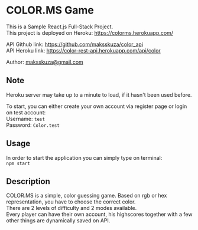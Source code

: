 # COLOR.MS Game

This is a Sample React.js Full-Stack Project.  
This project is deployed on Heroku: https://colorms.herokuapp.com/  

API Github link: https://github.com/maksskuza/color_api  
API Heroku link: https://color-rest-api.herokuapp.com/api/color  

Author: maksskuza@gmail.com

## Note

Heroku server may take up to a minute to load, if it hasn't been used before.  

To start, you can either create your own account via register page or login on test account:  
Username: `test`  
Password: `Color.test`

## Usage

In order to start the application you can simply type on terminal:  
`npm start`

## Description

COLOR.MS is a simple, color guessing game. Based on rgb or hex representation, you have to choose the correct color.  
There are 2 levels of difficulty and 2 modes available.  
Every player can have their own account, his highscores together with a few other things are dynamically saved on API.  
